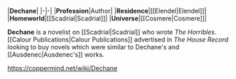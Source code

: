 |**Dechane**|
|-|-|
|**Profession**|Author|
|**Residence**|[[Elendel\|Elendel]]|
|**Homeworld**|[[Scadrial\|Scadrial]]|
|**Universe**|[[Cosmere\|Cosmere]]|

**Dechane** is a novelist on [[Scadrial\|Scadrial]] who wrote *The Horribles*.
[[Calour Publications\|Calour Publications]] advertised in *The House Record* looking to buy novels which were similar to Dechane's and [[Ausdenec\|Ausdenec's]] works.



https://coppermind.net/wiki/Dechane